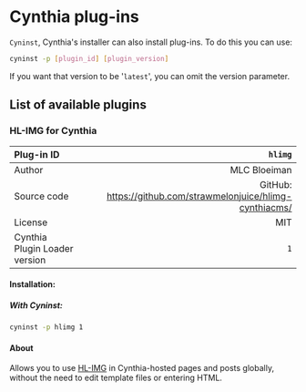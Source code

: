 # Cynthia plug-ins
`Cyninst`, Cynthia's installer can also install plug-ins. To do this you can use:

```bash
cyninst -p [plugin_id] [plugin_version]
```
If you want that version to be '`latest`', you can omit the version parameter.

## List of available plugins

### HL-IMG for Cynthia

| Plug-in ID                    |                                                      `hlimg` |
| :---------------------------- | -----------------------------------------------------------: |
| Author                        |                                                 MLC Bloeiman |
| Source code                   | GitHub: <https://github.com/strawmelonjuice/hlimg-cynthiacms/> |
| License                       |                                                          MIT |
| Cynthia Plugin Loader version |                                                          `1` |

#### Installation: 

##### With Cyninst:

```bash
cyninst -p hlimg 1
```

#### About

Allows you to use [HL-IMG](https://github.com/strawmelonjuice/hlimg/) in Cynthia-hosted pages and posts globally, without the need to edit template files or entering HTML.